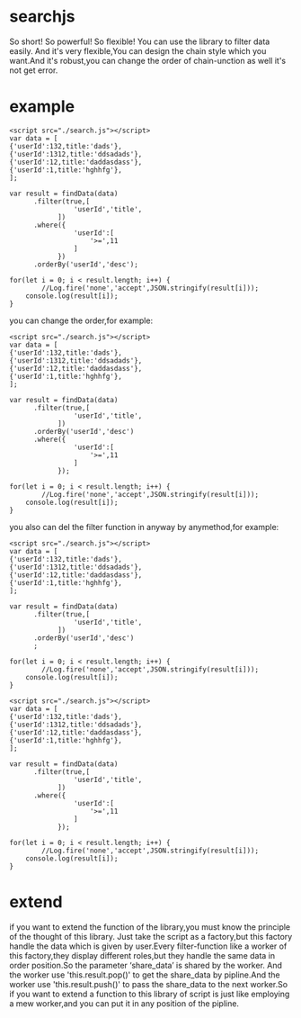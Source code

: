 # searchjs
So short! So powerful! So flexible! You can use the library to filter data easily. And it's very flexible,You can design the chain style which you want.And it's robust,you can change the order of chain-unction as well it's not get error.

# example
```
<script src="./search.js"></script>
var data = [
{'userId':132,title:'dads'},
{'userId':1312,title:'ddsadads'},
{'userId':12,title:'daddasdass'},
{'userId':1,title:'hghhfg'},
];

var result = findData(data)
      .filter(true,[
				'userId','title',
			])
      .where({
				'userId':[
					'>=',11
				]
			})
      .orderBy('userId','desc');
			
for(let i = 0; i < result.length; i++) {
		//Log.fire('none','accept',JSON.stringify(result[i]));
    console.log(result[i]);
}
```

you can change the order,for example:

```
<script src="./search.js"></script>
var data = [
{'userId':132,title:'dads'},
{'userId':1312,title:'ddsadads'},
{'userId':12,title:'daddasdass'},
{'userId':1,title:'hghhfg'},
];

var result = findData(data)
      .filter(true,[
				'userId','title',
			])
      .orderBy('userId','desc')
      .where({
				'userId':[
					'>=',11
				]
			});
			
for(let i = 0; i < result.length; i++) {
		//Log.fire('none','accept',JSON.stringify(result[i]));
    console.log(result[i]);
}
```
you also can del the filter function in anyway by anymethod,for example:
```
<script src="./search.js"></script>
var data = [
{'userId':132,title:'dads'},
{'userId':1312,title:'ddsadads'},
{'userId':12,title:'daddasdass'},
{'userId':1,title:'hghhfg'},
];

var result = findData(data)
      .filter(true,[
				'userId','title',
			])
      .orderBy('userId','desc')
      ;
			
for(let i = 0; i < result.length; i++) {
		//Log.fire('none','accept',JSON.stringify(result[i]));
    console.log(result[i]);
}
```
```
<script src="./search.js"></script>
var data = [
{'userId':132,title:'dads'},
{'userId':1312,title:'ddsadads'},
{'userId':12,title:'daddasdass'},
{'userId':1,title:'hghhfg'},
];

var result = findData(data)
      .filter(true,[
				'userId','title',
			])
      .where({
				'userId':[
					'>=',11
				]
			});
			
for(let i = 0; i < result.length; i++) {
		//Log.fire('none','accept',JSON.stringify(result[i]));
    console.log(result[i]);
}
```

# extend

if you want to extend the function of the library,you must know the principle of the thought of this library. Just take the script as a factory,but this factory handle the data which is given by user.Every filter-function like a worker of this factory,they display different roles,but they handle the same data in order position.So the parameter ‘share_data’ is shared by the worker. And the worker use  'this.result.pop()' to get the share_data by pipline.And the worker use 'this.result.push()' to pass the share_data to the next worker.So if you want to extend a function to this library of script is just like employing a mew worker,and you can put it in any position of the pipline. 

